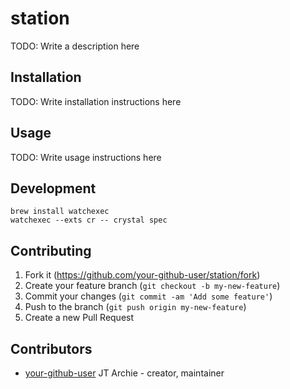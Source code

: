 # station

TODO: Write a description here

## Installation

TODO: Write installation instructions here

## Usage

TODO: Write usage instructions here

## Development

```
brew install watchexec
watchexec --exts cr -- crystal spec
```

## Contributing

1. Fork it (<https://github.com/your-github-user/station/fork>)
2. Create your feature branch (`git checkout -b my-new-feature`)
3. Commit your changes (`git commit -am 'Add some feature'`)
4. Push to the branch (`git push origin my-new-feature`)
5. Create a new Pull Request

## Contributors

- [your-github-user](https://github.com/your-github-user) JT Archie - creator, maintainer
